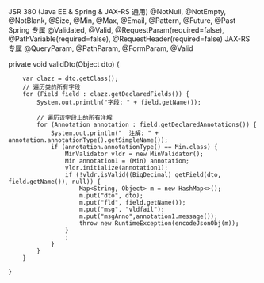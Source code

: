 


JSR 380 (Java EE & Spring & JAX-RS 通用)	@NotNull, @NotEmpty, @NotBlank, @Size, @Min, @Max, @Email, @Pattern, @Future, @Past
Spring 专属	@Validated, @Valid, @RequestParam(required=false), @PathVariable(required=false), @RequestHeader(required=false)
JAX-RS 专属	@QueryParam, @PathParam, @FormParam, @Valid


private void validDto(Object dto) {

        var clazz = dto.getClass();
        // 遍历类的所有字段
        for (Field field : clazz.getDeclaredFields()) {
            System.out.println("字段: " + field.getName());

            // 遍历该字段上的所有注解
            for (Annotation annotation : field.getDeclaredAnnotations()) {
                System.out.println("  注解: " + annotation.annotationType().getSimpleName());
                if (annotation.annotationType() == Min.class) {
                    MinValidator vldr = new MinValidator();
                    Min annotation1 = (Min) annotation;
                    vldr.initialize(annotation1);
                    if (!vldr.isValid((BigDecimal) getField(dto, field.getName()), null)) {
                        Map<String, Object> m = new HashMap<>();
                        m.put("dto", dto);
                        m.put("fld", field.getName());
                        m.put("msg", "vldfail");
                        m.put("msgAnno",annotation1.message());
                        throw new RuntimeException(encodeJsonObj(m));
                    }
                    ;
                }
            }
        }

    }